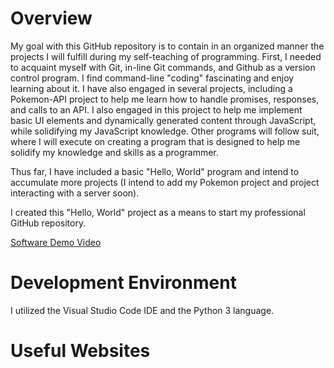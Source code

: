 # Overview

My goal with this GitHub repository is to contain in an organized manner the projects I will fulfill during my self-teaching of programming. First, I needed to acquaint myself with Git, in-line Git commands, and Github as a version control program. I find command-line "coding" fascinating and enjoy learning about it. I have also engaged in several projects, including a Pokemon-API project to help me learn how to handle promises, responses, and calls to an API. I also engaged in this project to help me implement basic UI elements and dynamically generated content through JavaScript, while solidifying my JavaScript knowledge. Other programs will follow suit, where I will execute on creating a program that is designed to help me solidify my knowledge and skills as a programmer. 

Thus far, I have included a basic "Hello, World" program and intend to accumulate more projects (I intend to add my Pokemon project and project interacting with a server soon).

I created this "Hello, World" project as a means to start my professional GitHub repository.

[Software Demo Video](http://youtube.link.goes.here)

# Development Environment

I utilized the Visual Studio Code IDE and the Python 3 language.

# Useful Websites